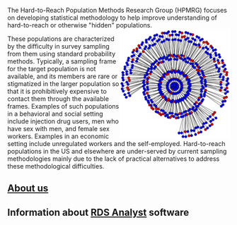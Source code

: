 The Hard-to-Reach Population Methods Research Group (HPMRG) focuses on developing statistical methodology to help improve understanding of hard-to-reach or otherwise "hidden" populations. <img src="https://github.com/HPMRG/.github/blob/main/profile/defenseplot5.jpg" align="right" width="250" height="250" alt="RDS network"/>

These populations are characterized by the difficulty in survey sampling from them using standard probability methods. Typically, a sampling frame for the target population is not available, and its members are rare or stigmatized in the larger population so that it is prohibitively expensive to contact them through the available frames. Examples of such populations in a behavioral and social setting include injection drug users, men who have sex with men, and female sex workers. Examples in an economic setting include unregulated workers and the self-employed. Hard-to-reach populations in the US and elsewhere are under-served by current sampling methodologies mainly due to the lack of practical alternatives to address these methodological difficulties.

## [About us](https://github.com/HPMRG/.github/blob/main/profile/HPMRG_About_US.md)

## Information about [RDS Analyst](https://github.com/HPMRG/.github/blob/main/profile/HPMRG_RDS-A.md) software
